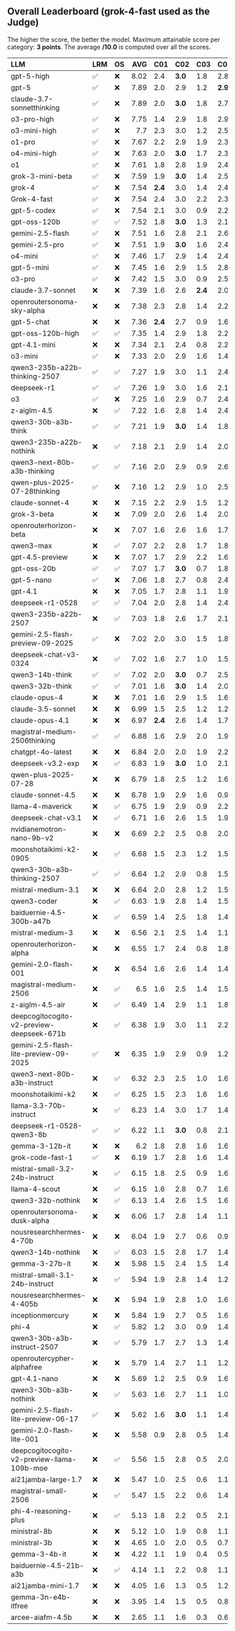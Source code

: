 ## Overall Leaderboard (grok-4-fast used as the Judge)

The higher the score, the better the model.
Maximum attainable score per category: **3 points**.
The average **/10.0** is computed over all the scores.

| LLM                                        | LRM                | OS                 |   AVG | C01     | C02     | C03     | C04     | C05     | C06     | C07     | C08     | C09     | C10     | C11     | C12     | C13     |
|:-------------------------------------------|:-------------------|:-------------------|------:|:--------|:--------|:--------|:--------|:--------|:--------|:--------|:--------|:--------|:--------|:--------|:--------|:--------|
| gpt-5-high                                 | :white_check_mark: | :x:                |  8.02 | 2.4     | **3.0** | 1.8     | 2.8     | 1.8     | 2.9     | **2.7** | 2.6     | 2.9     | 0.8     | 2.1     | 2.9     | 2.8     |
| gpt-5                                      | :white_check_mark: | :x:                |  7.89 | 2.0     | 2.9     | 1.2     | **2.9** | 1.9     | 2.8     | 2.5     | 2.6     | 2.8     | 0.9     | 2.5     | 2.9     | 2.9     |
| claude-3.7-sonnetthinking                  | :white_check_mark: | :x:                |  7.89 | 2.0     | **3.0** | 1.8     | 2.7     | 1.9     | 2.5     | 2.5     | 2.6     | 2.8     | 0.7     | 2.4     | 3.0     | **2.9** |
| o3-pro-high                                | :white_check_mark: | :x:                |  7.75 | 1.4     | 2.9     | 1.8     | 2.9     | 2.2     | 2.8     | 2.5     | 2.6     | 3.0     | 0.7     | 2.5     | 2.9     | 2.4     |
| o3-mini-high                               | :white_check_mark: | :x:                |  7.7  | 2.3     | 3.0     | 1.2     | 2.5     | 2.1     | 2.8     | 2.2     | 2.4     | 2.9     | 0.8     | 2.3     | 2.8     | 2.8     |
| o1-pro                                     | :white_check_mark: | :x:                |  7.67 | 2.2     | 2.9     | 1.9     | 2.3     | 1.6     | 2.6     | 2.3     | 2.7     | 2.9     | 0.9     | 2.3     | 2.8     | 2.6     |
| o4-mini-high                               | :white_check_mark: | :x:                |  7.63 | 2.0     | **3.0** | 1.7     | 2.3     | 1.7     | 2.9     | 2.2     | 2.5     | 2.6     | 1.1     | 2.4     | 2.7     | 2.7     |
| o1                                         | :white_check_mark: | :x:                |  7.61 | 1.8     | 2.8     | 1.9     | 2.4     | 1.8     | 2.9     | 2.2     | 2.4     | 2.7     | 1.2     | 2.2     | 2.6     | 2.7     |
| grok-3-mini-beta                           | :white_check_mark: | :x:                |  7.59 | 1.9     | **3.0** | 1.4     | 2.5     | 1.6     | 2.9     | 2.2     | 2.5     | **3.0** | 0.8     | 2.2     | 2.9     | 2.6     |
| grok-4                                     | :white_check_mark: | :x:                |  7.54 | **2.4** | 3.0     | 1.4     | 2.4     | 1.4     | 2.9     | 2.5     | 2.0     | 2.8     | 1.0     | 2.4     | 2.8     | 2.5     |
| Grok-4-fast                                | :white_check_mark: | :x:                |  7.54 | 2.4     | 3.0     | 2.2     | 2.3     | 0.8     | 2.6     | 2.3     | 2.4     | 3.0     | 0.7     | **2.6** | 2.8     | 2.5     |
| gpt-5-codex                                | :white_check_mark: | :x:                |  7.54 | 2.1     | 3.0     | 0.9     | 2.2     | 1.9     | 2.9     | 2.5     | 2.1     | 2.6     | 1.1     | 2.5     | 2.9     | 2.6     |
| gpt-oss-120b                               | :white_check_mark: | :white_check_mark: |  7.52 | 1.8     | **3.0** | 1.3     | 2.1     | **2.4** | 2.7     | 2.1     | 2.1     | 2.9     | 0.8     | 2.5     | 2.9     | 2.7     |
| gemini-2.5-flash                           | :white_check_mark: | :x:                |  7.51 | 1.6     | 2.8     | 2.1     | 2.6     | 1.8     | 2.6     | 2.3     | 2.7     | 2.8     | 0.9     | 2.0     | 2.2     | 2.8     |
| gemini-2.5-pro                             | :white_check_mark: | :x:                |  7.51 | 1.9     | **3.0** | 1.6     | 2.4     | 1.6     | 2.8     | 2.4     | 2.5     | 2.9     | 0.9     | 2.2     | 2.4     | 2.6     |
| o4-mini                                    | :white_check_mark: | :x:                |  7.46 | 1.7     | 2.9     | 1.4     | 2.4     | 1.8     | 2.8     | 2.5     | 2.2     | 2.9     | 1.2     | 2.0     | 2.9     | 2.7     |
| gpt-5-mini                                 | :white_check_mark: | :x:                |  7.45 | 1.6     | 2.9     | 1.5     | 2.8     | 1.1     | 2.9     | 2.4     | 2.3     | 2.9     | 0.8     | 2.2     | 3.0     | 2.8     |
| o3-pro                                     | :white_check_mark: | :x:                |  7.42 | 1.5     | 3.0     | 0.9     | 2.5     | 2.1     | 2.9     | 2.4     | 2.2     | 2.9     | 0.7     | 2.3     | 3.0     | 2.6     |
| claude-3.7-sonnet                          | :x:                | :x:                |  7.39 | 1.6     | 2.6     | **2.4** | 2.0     | 1.3     | 2.5     | 2.2     | 2.4     | 2.8     | 1.1     | 2.1     | **3.0** | 2.8     |
| openroutersonoma-sky-alpha                 | :x:                | :x:                |  7.38 | 2.3     | 2.8     | 1.4     | 2.2     | 1.0     | 2.9     | 2.5     | **2.8** | 2.8     | 0.8     | 2.1     | 2.8     | 2.5     |
| gpt-5-chat                                 | :x:                | :x:                |  7.36 | **2.4** | 2.7     | 0.9     | 1.6     | 1.9     | 2.9     | 2.4     | 1.9     | 3.0     | 0.8     | 2.5     | 2.9     | 2.8     |
| gpt-oss-120b-high                          | :white_check_mark: | :white_check_mark: |  7.35 | 1.4     | 2.9     | 1.8     | 2.2     | 1.8     | 2.8     | 1.9     | 2.5     | 2.9     | 0.8     | 2.1     | 2.9     | 2.8     |
| gpt-4.1-mini                               | :x:                | :x:                |  7.34 | 2.1     | 2.4     | 0.8     | 2.2     | 1.9     | 2.6     | 2.5     | 2.5     | 2.9     | 0.9     | 2.4     | 2.9     | 2.7     |
| o3-mini                                    | :white_check_mark: | :x:                |  7.33 | 2.0     | 2.9     | 1.6     | 1.4     | 2.1     | **3.0** | 2.5     | 2.3     | 2.9     | 0.8     | 2.0     | 2.4     | 2.8     |
| qwen3-235b-a22b-thinking-2507              | :white_check_mark: | :white_check_mark: |  7.27 | 1.9     | 3.0     | 1.1     | 2.4     | 0.9     | **3.0** | 2.4     | 2.6     | 2.9     | 0.9     | 2.0     | 3.0     | 2.5     |
| deepseek-r1                                | :white_check_mark: | :white_check_mark: |  7.26 | 1.9     | 3.0     | 1.6     | 2.1     | 0.8     | 2.8     | 2.5     | 2.2     | 2.9     | 0.8     | 2.3     | 2.5     | 2.7     |
| o3                                         | :white_check_mark: | :x:                |  7.25 | 1.6     | 2.9     | 0.7     | 2.4     | 1.5     | 2.9     | 2.5     | 2.4     | 2.8     | 1.2     | 2.1     | 2.6     | 2.8     |
| z-aiglm-4.5                                | :x:                | :white_check_mark: |  7.22 | 1.6     | 2.8     | 1.4     | 2.4     | 1.9     | 2.8     | 2.4     | 1.9     | 2.8     | 0.7     | 2.3     | 2.6     | 2.8     |
| qwen3-30b-a3b-think                        | :white_check_mark: | :white_check_mark: |  7.21 | 1.9     | **3.0** | 1.4     | 1.8     | 0.6     | 2.9     | 2.5     | 2.6     | 2.8     | 0.8     | 2.1     | 3.0     | 2.8     |
| qwen3-235b-a22b-nothink                    | :x:                | :white_check_mark: |  7.18 | 2.1     | 2.9     | 1.4     | 2.0     | 1.1     | 2.8     | 2.5     | 1.6     | 2.9     | 1.3     | 2.0     | 2.6     | 2.8     |
| qwen3-next-80b-a3b-thinking                | :white_check_mark: | :white_check_mark: |  7.16 | 2.0     | 2.9     | 0.9     | 2.6     | 0.8     | 2.6     | 2.2     | 2.6     | **3.0** | 0.7     | 2.3     | 2.8     | 2.5     |
| qwen-plus-2025-07-28thinking               | :white_check_mark: | :x:                |  7.16 | 1.2     | 2.9     | 1.0     | 2.5     | 1.3     | 2.9     | 2.5     | 2.4     | 2.9     | 1.0     | 2.2     | 2.8     | 2.3     |
| claude-sonnet-4                            | :x:                | :x:                |  7.15 | 2.2     | 2.9     | 1.5     | 1.2     | 1.4     | 2.6     | 2.4     | 1.9     | 2.9     | 1.1     | 2.1     | 2.8     | 2.9     |
| grok-3-beta                                | :x:                | :x:                |  7.09 | 2.0     | 2.6     | 1.4     | 2.0     | 1.1     | 2.7     | **2.7** | 1.8     | 2.9     | 0.8     | 2.1     | 2.8     | 2.9     |
| openrouterhorizon-beta                     | :x:                | :x:                |  7.07 | 1.6     | 2.6     | 1.6     | 1.7     | 2.0     | 2.9     | 2.2     | 1.5     | 2.9     | 1.0     | 2.1     | 2.7     | 2.8     |
| qwen3-max                                  | :x:                | :white_check_mark: |  7.07 | 2.2     | 2.8     | 1.7     | 1.8     | 0.8     | 2.9     | 2.2     | 1.9     | 2.8     | 0.8     | 2.2     | 2.8     | 2.6     |
| gpt-4.5-preview                            | :x:                | :x:                |  7.07 | 1.7     | 2.9     | 2.2     | 1.6     | 0.7     | 2.9     | 2.5     | 1.6     | 2.8     | 1.3     | 2.0     | 2.5     | 2.8     |
| gpt-oss-20b                                | :white_check_mark: | :white_check_mark: |  7.07 | 1.7     | **3.0** | 0.7     | 1.8     | 1.3     | 2.8     | 2.2     | 2.6     | 2.8     | 1.0     | 2.5     | 2.5     | 2.8     |
| gpt-5-nano                                 | :white_check_mark: | :x:                |  7.06 | 1.8     | 2.7     | 0.8     | 2.4     | 1.1     | 2.9     | 2.3     | 2.5     | 2.9     | 0.6     | 2.0     | 3.0     | 2.7     |
| gpt-4.1                                    | :x:                | :x:                |  7.05 | 1.7     | 2.8     | 1.1     | 1.9     | 1.8     | 2.9     | 2.6     | 1.6     | 2.8     | 0.8     | 2.5     | 2.6     | 2.5     |
| deepseek-r1-0528                           | :white_check_mark: | :white_check_mark: |  7.04 | 2.0     | 2.8     | 1.4     | 2.4     | 1.4     | 2.0     | 2.0     | 2.4     | 2.8     | 0.7     | 2.0     | 2.8     | 2.7     |
| qwen3-235b-a22b-2507                       | :x:                | :white_check_mark: |  7.03 | 1.8     | 2.6     | 1.7     | 2.1     | 1.1     | 2.9     | 2.6     | 1.5     | 2.8     | 1.1     | 2.2     | 2.4     | 2.5     |
| gemini-2.5-flash-preview-09-2025           | :white_check_mark: | :x:                |  7.02 | 2.0     | 3.0     | 1.5     | 1.8     | 0.8     | 2.8     | 2.5     | 2.4     | 2.9     | 0.9     | 2.0     | 2.4     | 2.4     |
| deepseek-chat-v3-0324                      | :x:                | :white_check_mark: |  7.02 | 1.6     | 2.7     | 1.0     | 1.5     | 1.2     | 2.5     | 2.3     | **2.8** | 2.9     | 0.9     | 2.4     | 2.9     | 2.6     |
| qwen3-14b-think                            | :white_check_mark: | :white_check_mark: |  7.02 | 2.0     | **3.0** | 0.7     | 2.5     | 1.2     | 2.7     | 2.5     | 2.5     | 2.9     | 0.7     | 1.9     | 1.9     | 2.6     |
| qwen3-32b-think                            | :white_check_mark: | :white_check_mark: |  7.01 | 1.6     | **3.0** | 1.4     | 2.0     | 1.4     | 2.9     | 2.4     | 1.6     | 3.0     | 0.7     | 2.2     | 2.6     | 2.8     |
| claude-opus-4                              | :x:                | :x:                |  7.01 | 1.6     | 2.9     | 1.5     | 1.6     | 1.1     | 2.5     | 2.2     | 2.6     | 2.9     | 1.2     | 1.6     | 2.9     | 2.8     |
| claude-3.5-sonnet                          | :x:                | :x:                |  6.99 | 1.5     | 2.5     | 1.2     | 1.2     | 0.8     | 2.9     | 2.2     | 2.6     | 2.9     | 1.4     | 2.4     | 3.0     | 2.7     |
| claude-opus-4.1                            | :x:                | :x:                |  6.97 | **2.4** | 2.6     | 1.4     | 1.7     | 1.1     | 2.8     | 2.2     | 1.8     | 2.8     | 0.9     | 1.9     | 2.7     | 2.8     |
| magistral-medium-2506thinking              | :white_check_mark: | :white_check_mark: |  6.88 | 1.6     | 2.9     | 2.0     | 1.9     | 1.2     | 2.2     | 1.9     | 1.9     | 2.8     | 0.9     | 2.1     | 2.8     | 2.5     |
| chatgpt-4o-latest                          | :x:                | :x:                |  6.84 | 2.0     | 2.0     | 1.9     | 2.2     | 1.9     | 2.9     | 2.4     | 1.4     | 2.8     | 0.9     | 1.6     | 2.3     | 2.5     |
| deepseek-v3.2-exp                          | :x:                | :white_check_mark: |  6.83 | 1.9     | **3.0** | 1.0     | 2.1     | 1.6     | 2.6     | 2.1     | 1.5     | 2.8     | **1.4** | 1.8     | 2.0     | 2.8     |
| qwen-plus-2025-07-28                       | :x:                | :x:                |  6.79 | 1.8     | 2.5     | 1.2     | 1.6     | 1.2     | 2.8     | 2.5     | 1.6     | 3.0     | 0.8     | 2.5     | 2.5     | 2.7     |
| claude-sonnet-4.5                          | :x:                | :x:                |  6.78 | 1.9     | 2.9     | 1.6     | 0.9     | 0.8     | 2.2     | 2.5     | 1.9     | 2.8     | 0.9     | 2.5     | 2.9     | 2.6     |
| llama-4-maverick                           | :x:                | :white_check_mark: |  6.75 | 1.9     | 2.9     | 0.9     | 2.2     | 0.8     | 2.7     | 2.2     | 2.1     | 2.6     | 0.8     | 2.1     | 2.4     | 2.6     |
| deepseek-chat-v3.1                         | :x:                | :white_check_mark: |  6.71 | 1.6     | 2.6     | 1.5     | 1.9     | 0.8     | 2.6     | 1.6     | 2.5     | 2.9     | 0.8     | 2.4     | 2.5     | 2.8     |
| nvidianemotron-nano-9b-v2                  | :x:                | :x:                |  6.69 | 2.2     | 2.5     | 0.8     | 2.0     | 0.9     | 2.9     | 1.6     | 2.7     | 2.8     | 0.6     | 1.9     | 2.7     | 2.5     |
| moonshotaikimi-k2-0905                     | :x:                | :white_check_mark: |  6.68 | 1.5     | 2.3     | 1.2     | 1.5     | 1.3     | 2.9     | 2.5     | 2.5     | 2.6     | 0.8     | 2.1     | 2.1     | 2.6     |
| qwen3-30b-a3b-thinking-2507                | :white_check_mark: | :white_check_mark: |  6.64 | 1.2     | 2.9     | 0.8     | 1.5     | 1.4     | 2.8     | 2.0     | 2.5     | 2.9     | 1.1     | 1.9     | 2.1     | 2.8     |
| mistral-medium-3.1                         | :x:                | :x:                |  6.64 | 2.0     | 2.8     | 1.2     | 1.5     | 0.7     | 2.7     | 2.3     | 1.8     | 2.9     | 1.0     | 2.1     | 2.4     | 2.6     |
| qwen3-coder                                | :x:                | :white_check_mark: |  6.63 | 1.9     | 2.8     | 1.4     | 1.5     | 1.1     | 2.2     | 2.6     | 1.9     | 2.9     | 0.9     | 1.5     | 2.5     | 2.6     |
| baiduernie-4.5-300b-a47b                   | :x:                | :white_check_mark: |  6.59 | 1.4     | 2.5     | 1.8     | 1.4     | 1.1     | 2.9     | 2.4     | 0.9     | 2.8     | 1.1     | 1.8     | 2.9     | 2.8     |
| mistral-medium-3                           | :x:                | :x:                |  6.56 | 2.1     | 2.5     | 1.4     | 1.1     | 1.5     | 2.6     | 1.9     | 1.4     | 2.8     | 1.1     | 1.8     | 2.6     | 2.8     |
| openrouterhorizon-alpha                    | :x:                | :x:                |  6.55 | 1.7     | 2.4     | 0.8     | 1.8     | 1.9     | 2.8     | 2.1     | 0.8     | 2.9     | 0.8     | 2.3     | 2.7     | 2.5     |
| gemini-2.0-flash-001                       | :x:                | :x:                |  6.54 | 1.6     | 2.6     | 1.4     | 1.4     | 0.9     | 2.8     | 2.2     | 2.5     | 2.8     | 0.9     | 1.7     | 2.4     | 2.3     |
| magistral-medium-2506                      | :x:                | :white_check_mark: |  6.5  | 1.6     | 2.5     | 1.4     | 1.5     | 1.4     | 2.6     | 2.1     | 1.8     | 2.8     | 1.3     | 1.4     | 2.3     | 2.6     |
| z-aiglm-4.5-air                            | :x:                | :white_check_mark: |  6.49 | 1.4     | 2.9     | 1.1     | 1.8     | 1.1     | 2.9     | 2.1     | 1.6     | 3.0     | 0.7     | 1.7     | 2.4     | 2.5     |
| deepcogitocogito-v2-preview-deepseek-671b  | :x:                | :white_check_mark: |  6.38 | 1.9     | 3.0     | 1.1     | 2.2     | 1.2     | 2.5     | 1.1     | 2.3     | 2.2     | 0.7     | 1.6     | 2.4     | 2.7     |
| gemini-2.5-flash-lite-preview-09-2025      | :white_check_mark: | :x:                |  6.35 | 1.9     | 2.9     | 0.9     | 1.2     | 0.9     | 2.9     | 1.9     | 1.2     | 2.9     | 1.1     | 1.8     | 2.7     | 2.7     |
| qwen3-next-80b-a3b-instruct                | :x:                | :white_check_mark: |  6.32 | 2.3     | 2.5     | 1.0     | 1.6     | 0.7     | 2.4     | 1.6     | 1.7     | 2.8     | 1.1     | 2.1     | 2.1     | 2.8     |
| moonshotaikimi-k2                          | :x:                | :white_check_mark: |  6.25 | 1.5     | 2.3     | 1.6     | 1.6     | 0.7     | 2.3     | 2.3     | 1.7     | 2.8     | 0.8     | 2.0     | 2.3     | 2.5     |
| llama-3.3-70b-instruct                     | :x:                | :white_check_mark: |  6.23 | 1.4     | 3.0     | 1.7     | 1.4     | 0.8     | 2.7     | 1.6     | 1.4     | 2.8     | 0.9     | 1.7     | 2.7     | 2.1     |
| deepseek-r1-0528-qwen3-8b                  | :white_check_mark: | :white_check_mark: |  6.22 | 1.1     | **3.0** | 0.8     | 2.1     | 1.0     | 2.2     | 2.0     | 2.0     | 2.9     | 0.9     | 1.1     | 2.6     | 2.5     |
| gemma-3-12b-it                             | :x:                | :x:                |  6.2  | 1.8     | 2.8     | 1.6     | 1.6     | 0.6     | 2.7     | 1.6     | 1.1     | 2.9     | 0.9     | 1.7     | 2.4     | 2.6     |
| grok-code-fast-1                           | :white_check_mark: | :x:                |  6.19 | 1.7     | 2.8     | 1.6     | 1.4     | 0.8     | 2.9     | 0.8     | 1.7     | 2.9     | 0.7     | 1.7     | 2.8     | 2.5     |
| mistral-small-3.2-24b-instruct             | :x:                | :white_check_mark: |  6.15 | 1.8     | 2.5     | 0.9     | 1.6     | 0.7     | 2.0     | 1.9     | 2.0     | 2.8     | 1.1     | 1.9     | 2.1     | 2.4     |
| llama-4-scout                              | :x:                | :white_check_mark: |  6.15 | 1.6     | 2.8     | 0.7     | 1.6     | 0.8     | 2.5     | 2.0     | 1.4     | 2.4     | 0.8     | 1.9     | 2.7     | 2.6     |
| qwen3-32b-nothink                          | :x:                | :white_check_mark: |  6.13 | 1.4     | 2.6     | 1.5     | 1.6     | 1.2     | 2.3     | 2.1     | 0.7     | 2.9     | 0.8     | 2.0     | 2.5     | 2.2     |
| openroutersonoma-dusk-alpha                | :x:                | :x:                |  6.06 | 1.7     | 2.8     | 1.4     | 1.1     | 1.2     | 2.4     | 2.5     | 0.6     | 2.9     | 0.7     | 2.5     | 1.8     | 2.4     |
| nousresearchhermes-4-70b                   | :x:                | :x:                |  6.04 | 1.9     | 2.7     | 0.6     | 0.9     | 0.6     | 2.3     | 2.5     | 1.9     | 2.7     | 1.0     | 1.7     | 2.1     | 2.5     |
| qwen3-14b-nothink                          | :x:                | :white_check_mark: |  6.03 | 1.5     | 2.8     | 1.7     | 1.4     | 0.7     | 2.5     | 2.1     | 0.3     | 2.9     | 0.9     | 2.1     | 1.9     | 2.6     |
| gemma-3-27b-it                             | :x:                | :x:                |  5.98 | 1.5     | 2.4     | 1.5     | 1.4     | 0.8     | 2.8     | 2.2     | 0.8     | 2.9     | 0.6     | 1.6     | 2.2     | 2.6     |
| mistral-small-3.1-24b-instruct             | :x:                | :white_check_mark: |  5.94 | 1.9     | 2.8     | 1.4     | 1.2     | 0.9     | 2.0     | 1.9     | 0.9     | 2.7     | 0.8     | 1.5     | 2.5     | 2.5     |
| nousresearchhermes-4-405b                  | :x:                | :x:                |  5.94 | 1.9     | 2.8     | 1.0     | 1.6     | 0.8     | 2.6     | 1.8     | 0.4     | 2.9     | 0.7     | 2.1     | 1.9     | 2.6     |
| inceptionmercury                           | :x:                | :x:                |  5.84 | 1.9     | 2.7     | 0.5     | 1.6     | 0.9     | 2.0     | 2.5     | 1.0     | 2.8     | 0.6     | 1.5     | 2.3     | 2.5     |
| phi-4                                      | :x:                | :white_check_mark: |  5.82 | 1.2     | 3.0     | 0.9     | 1.4     | 0.8     | 1.8     | 2.1     | 1.4     | 2.9     | 0.8     | 1.4     | 2.2     | 2.8     |
| qwen3-30b-a3b-instruct-2507                | :x:                | :white_check_mark: |  5.79 | 1.7     | 2.7     | 1.3     | 1.4     | 0.9     | 2.5     | 1.8     | 1.3     | 2.6     | 0.7     | 1.2     | 2.1     | 2.4     |
| openroutercypher-alphafree                 | :x:                | :x:                |  5.79 | 1.4     | 2.7     | 1.1     | 1.2     | 0.5     | 2.8     | 2.3     | 0.8     | 2.0     | 1.1     | 1.9     | 2.1     | 2.5     |
| gpt-4.1-nano                               | :x:                | :x:                |  5.69 | 1.2     | 2.5     | 0.9     | 1.6     | 0.8     | 2.0     | 1.7     | 0.9     | 2.8     | 1.1     | 1.5     | 2.6     | 2.5     |
| qwen3-30b-a3b-nothink                      | :x:                | :white_check_mark: |  5.63 | 1.6     | 2.7     | 1.1     | 1.0     | 0.7     | 2.2     | 1.9     | 0.9     | 2.8     | 0.9     | 1.9     | 2.0     | 2.1     |
| gemini-2.5-flash-lite-preview-06-17        | :white_check_mark: | :x:                |  5.62 | 1.6     | **3.0** | 1.1     | 1.4     | 0.6     | 2.2     | 2.3     | 0.4     | 2.6     | 0.5     | 1.2     | 2.4     | 2.5     |
| gemini-2.0-flash-lite-001                  | :x:                | :x:                |  5.58 | 0.9     | 2.8     | 0.5     | 1.4     | 0.8     | 2.8     | 2.4     | 0.7     | 2.7     | 0.6     | 2.0     | 2.1     | 2.2     |
| deepcogitocogito-v2-preview-llama-109b-moe | :x:                | :white_check_mark: |  5.56 | 1.5     | 2.8     | 0.5     | 2.0     | 0.7     | 1.5     | 1.6     | 1.1     | 2.4     | 0.6     | 1.8     | 2.5     | 2.8     |
| ai21jamba-large-1.7                        | :x:                | :x:                |  5.47 | 1.0     | 2.5     | 0.6     | 1.1     | 0.9     | 2.0     | 2.1     | 0.7     | 2.9     | 0.6     | 1.8     | 2.5     | 2.7     |
| magistral-small-2506                       | :x:                | :white_check_mark: |  5.47 | 1.5     | 2.2     | 0.6     | 1.4     | 0.7     | 2.0     | 1.6     | 1.7     | 2.6     | 0.7     | 1.8     | 2.0     | 2.5     |
| phi-4-reasoning-plus                       | :x:                | :white_check_mark: |  5.13 | 1.8     | 2.2     | 0.5     | 2.1     | 1.4     | 1.5     | 1.1     | 1.6     | 2.2     | 0.6     | 1.3     | 1.8     | 2.0     |
| ministral-8b                               | :x:                | :x:                |  5.12 | 1.0     | 1.9     | 0.8     | 1.1     | 0.5     | 2.5     | 1.9     | 1.2     | 2.8     | 0.9     | 1.6     | 2.0     | 1.9     |
| ministral-3b                               | :x:                | :x:                |  4.65 | 1.0     | 2.0     | 0.5     | 0.7     | 0.3     | 2.3     | 1.5     | 0.7     | 2.2     | 0.7     | 1.8     | 2.2     | 2.2     |
| gemma-3-4b-it                              | :x:                | :x:                |  4.22 | 1.1     | 1.9     | 0.4     | 0.5     | 0.6     | 1.9     | 1.9     | 1.1     | 1.9     | 0.8     | 1.2     | 1.4     | 1.8     |
| baiduernie-4.5-21b-a3b                     | :x:                | :white_check_mark: |  4.14 | 1.1     | 2.2     | 0.8     | 1.1     | 0.7     | 1.8     | 1.1     | 0.3     | 2.0     | 0.4     | 1.1     | 1.5     | 2.1     |
| ai21jamba-mini-1.7                         | :x:                | :x:                |  4.05 | 1.6     | 1.3     | 0.5     | 1.2     | 0.8     | 1.5     | 1.2     | 0.7     | 1.9     | 0.6     | 0.9     | 1.8     | 1.9     |
| gemma-3n-e4b-itfree                        | :x:                | :x:                |  3.95 | 1.4     | 1.5     | 0.5     | 0.8     | 0.4     | 2.1     | 1.1     | 0.3     | 2.2     | 0.8     | 1.5     | 0.9     | 1.8     |
| arcee-aiafm-4.5b                           | :x:                | :x:                |  2.65 | 1.1     | 1.6     | 0.3     | 0.6     | 0.5     | 0.8     | 0.9     | 0.3     | 1.4     | 0.3     | 0.8     | 1.0     | 0.8     |